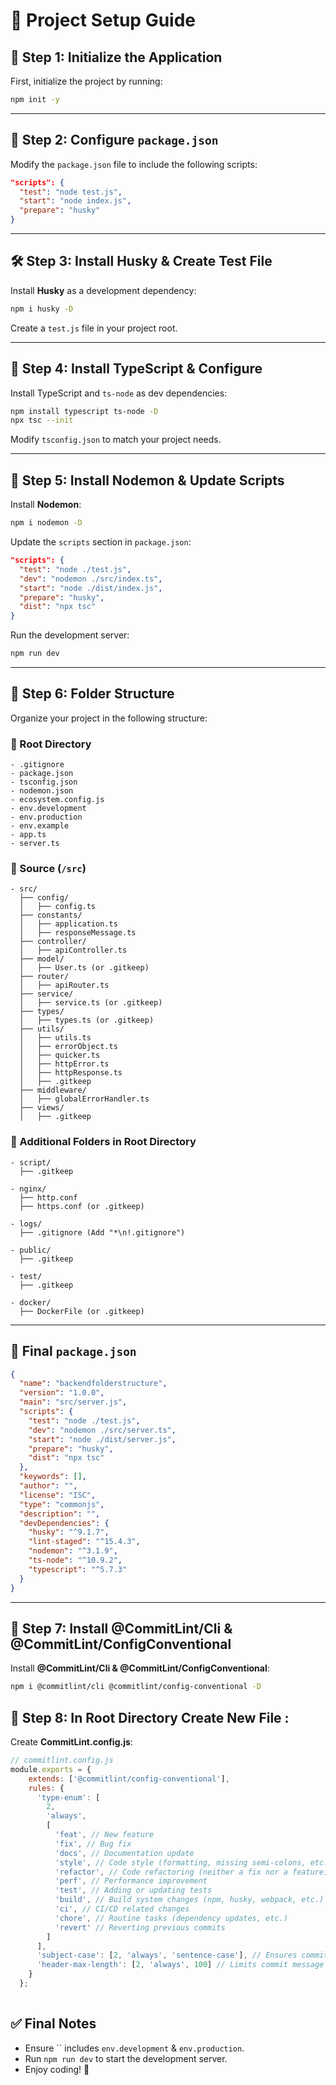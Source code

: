 # 📌 Project Setup Guide

## 🚀 Step 1: Initialize the Application

First, initialize the project by running:

```sh
npm init -y
```

---

## 🔧 Step 2: Configure `package.json`

Modify the `package.json` file to include the following scripts:

```json
"scripts": {
  "test": "node test.js",
  "start": "node index.js",
  "prepare": "husky"
}
```

---

## 🛠️ Step 3: Install Husky & Create Test File

Install **Husky** as a development dependency:

```sh
npm i husky -D
```

Create a `test.js` file in your project root.

---

## 📌 Step 4: Install TypeScript & Configure

Install TypeScript and `ts-node` as dev dependencies:

```sh
npm install typescript ts-node -D
npx tsc --init
```

Modify `tsconfig.json` to match your project needs.

---

## 🚀 Step 5: Install Nodemon & Update Scripts

Install **Nodemon**:

```sh
npm i nodemon -D
```

Update the `scripts` section in `package.json`:

```json
"scripts": {
  "test": "node ./test.js",
  "dev": "nodemon ./src/index.ts",
  "start": "node ./dist/index.js",
  "prepare": "husky",
  "dist": "npx tsc"
}
```

Run the development server:

```sh
npm run dev
```

---

## 📂 Step 6: Folder Structure

Organize your project in the following structure:

### 📌 Root Directory

```
- .gitignore
- package.json
- tsconfig.json
- nodemon.json
- ecosystem.config.js
- env.development
- env.production
- env.example
- app.ts
- server.ts
```

### 📂 Source (`/src`)

```
- src/
  ├── config/
  │   ├── config.ts
  ├── constants/
  │   ├── application.ts
  │   ├── responseMessage.ts
  ├── controller/
  │   ├── apiController.ts
  ├── model/
  │   ├── User.ts (or .gitkeep)
  ├── router/
  │   ├── apiRouter.ts
  ├── service/
  │   ├── service.ts (or .gitkeep)
  ├── types/
  │   ├── types.ts (or .gitkeep)
  ├── utils/
  │   ├── utils.ts
  │   ├── errorObject.ts
  │   ├── quicker.ts
  │   ├── httpError.ts
  │   ├── httpResponse.ts
  │   ├── .gitkeep
  ├── middleware/
  │   ├── globalErrorHandler.ts
  ├── views/
  │   ├── .gitkeep
```

### 📂 Additional Folders in Root Directory

```
- script/
  ├── .gitkeep

- nginx/
  ├── http.conf
  ├── https.conf (or .gitkeep)

- logs/
  ├── .gitignore (Add "*\n!.gitignore")

- public/
  ├── .gitkeep

- test/
  ├── .gitkeep

- docker/
  ├── DockerFile (or .gitkeep)
```

---

## 📜 Final `package.json`

```json
{
  "name": "backendfolderstructure",
  "version": "1.0.0",
  "main": "src/server.js",
  "scripts": {
    "test": "node ./test.js",
    "dev": "nodemon ./src/server.ts",
    "start": "node ./dist/server.js",
    "prepare": "husky",
    "dist": "npx tsc"
  },
  "keywords": [],
  "author": "",
  "license": "ISC",
  "type": "commonjs",
  "description": "",
  "devDependencies": {
    "husky": "^9.1.7",
    "lint-staged": "^15.4.3",
    "nodemon": "^3.1.9",
    "ts-node": "^10.9.2",
    "typescript": "^5.7.3"
  }
}
```

---

## 🚀 Step 7: Install @CommitLint/Cli & @CommitLint/ConfigConventional

Install **@CommitLint/Cli & @CommitLint/ConfigConventional**:

```sh
npm i @commitlint/cli @commitlint/config-conventional -D
```

## 🚀 Step 8: In Root Directory Create New File :

Create **CommitLint.config.js**:

```js
// commitlint.config.js
module.exports = {
    extends: ['@commitlint/config-conventional'],
    rules: {
      'type-enum': [
        2,
        'always',
        [
          'feat', // New feature
          'fix', // Bug fix
          'docs', // Documentation update
          'style', // Code style (formatting, missing semi-colons, etc.)
          'refactor', // Code refactoring (neither a fix nor a feature)
          'perf', // Performance improvement
          'test', // Adding or updating tests
          'build', // Build system changes (npm, husky, webpack, etc.)
          'ci', // CI/CD related changes
          'chore', // Routine tasks (dependency updates, etc.)
          'revert' // Reverting previous commits
        ]
      ],
      'subject-case': [2, 'always', 'sentence-case'], // Ensures commit messages start with an uppercase letter
      'header-max-length': [2, 'always', 100] // Limits commit message length to 100 characters
    }
  };
  
```


## ✅ Final Notes

- Ensure `` includes `env.development` & `env.production`.
- Run `npm run dev` to start the development server.
- Enjoy coding! 🚀

